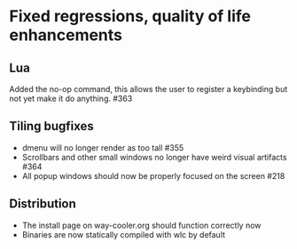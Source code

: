 # Fixed regressions, quality of life enhancements

## Lua
Added the no-op command, this allows the user to register a keybinding but not yet make it do anything. #363 

## Tiling bugfixes
* dmenu will no longer render as too tall #355 
* Scrollbars and other small windows no longer have weird visual artifacts #364 
* All popup windows should now be properly focused on the screen #218 

## Distribution
* The install page on way-cooler.org should function correctly now
* Binaries are now statically compiled with wlc by default

